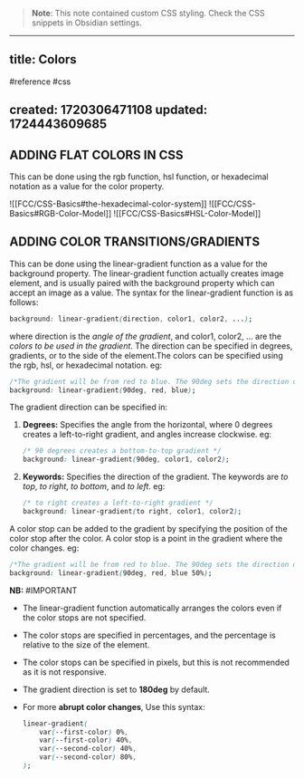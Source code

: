 
> **Note**: This note contained custom CSS styling. Check the CSS snippets in Obsidian settings.

---
title: Colors
---

#reference #css

created: 1720306471108
updated: 1724443609685
---




## ADDING FLAT COLORS IN CSS

This can be done using the rgb function, hsl function, or hexadecimal notation as a value for the color property.

![[FCC/CSS-Basics#the-hexadecimal-color-system]]
![[FCC/CSS-Basics#RGB-Color-Model]]
![[FCC/CSS-Basics#HSL-Color-Model]]

## ADDING COLOR TRANSITIONS/GRADIENTS

This can be done using the linear-gradient function as a value for the background property. The linear-gradient function actually creates image element, and is usually paired with the background property which can accept an image as a value. The syntax for the linear-gradient function is as follows:

```css
background: linear-gradient(direction, color1, color2, ...);
```

where direction is the <i>angle of the gradient</i>, and color1, color2, ... are the <i>colors to be used in the gradient</i>. The direction can be specified in degrees, gradients, or to the side of the element.The colors can be specified using the rgb, hsl, or hexadecimal notation. eg:

```css
/*The gradient will be from red to blue. The 90deg sets the direction of the gradient to 90 degrees clockwise from the top of the element.*/
background: linear-gradient(90deg, red, blue);
```

The gradient direction can be specified in:

1. <b>Degrees:</b> Specifies the angle from the horizontal, where 0 degrees creates a left-to-right gradient, and angles increase clockwise. eg:

    ```css
    /* 90 degrees creates a bottom-to-top gradient */
    background: linear-gradient(90deg, color1, color2);
    ```

2. <b> Keywords:</b> Specifies the direction of the gradient. The keywords are <i>to top</i>, <i>to right</i>, <i>to bottom</i>, and <i>to left</i>. eg:

    ```css
    /* to right creates a left-to-right gradient */
    background: linear-gradient(to right, color1, color2);
    ```

A color stop can be added to the gradient by specifying the position of the color stop after the color. A color stop is a point in the gradient where the color changes. eg:

```css
/*The gradient will be from red to blue. The 90deg sets the direction of the gradient to 90 degrees clockwise from the top of the element. The color stop is at 50% of the gradient.*/
background: linear-gradient(90deg, red, blue 50%);
```

<b>NB:</b> #IMPORTANT

-   The linear-gradient function automatically arranges the colors even if the color stops are not specified.

-   The color stops are specified in percentages, and the percentage is relative to the size of the element.
-   The color stops can be specified in pixels, but this is not recommended as it is not responsive.
-   The gradient direction is set to <b>180deg</b> by default.
-   For more <b>abrupt color changes</b>, Use this syntax:
    ```CSS
    linear-gradient(
        var(--first-color) 0%,
        var(--first-color) 40%,
        var(--second-color) 40%,
        var(--second-color) 80%,
    );
    ```